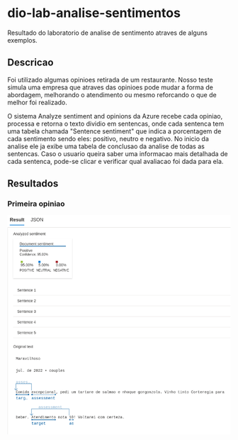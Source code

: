 # dio-lab-analise-sentimentos
Resultado do laboratorio de analise de sentimento atraves de alguns exemplos.

## Descricao
Foi utilizado algumas opinioes retirada de um restaurante.
Nosso teste simula uma empresa que atraves das opinioes pode mudar a forma de abordagem, melhorando o atendimento ou mesmo reforcando o que de melhor foi realizado.

O sistema Analyze sentiment and opinions da Azure recebe cada opiniao, processa e retorna o texto dividio em sentencas, onde cada sentenca tem uma tabela chamada "Sentence sentiment" que indica a porcentagem de cada sentimento sendo eles: positivo, neutro e negativo. No inicio da analise ele ja exibe uma tabela de conclusao da analise de todas as sentencas. Caso o usuario queira saber uma informacao mais detalhada de cada sentenca, pode-se clicar e verificar qual avaliacao foi dada para ela. 


## Resultados
### Primeira opiniao
![Resultado 01](img/resultado1.png)
